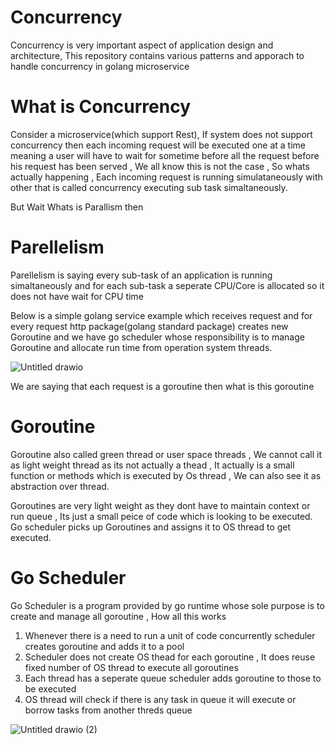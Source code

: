 # Concurrency 
Concurrency is very important aspect of application design and architecture, This repository contains various patterns and apporach to handle concurrency in golang microservice


# What is Concurrency 
Consider a microservice(which support Rest), If system does not support concurrency then each incoming request will be executed one at a time meaning a user will have to wait for sometime before all the request before his request has been served , We all know this is not the case , So whats actually happening , Each incoming request is running simulataneously with other that is called concurrency executing sub task simaltaneously.

But Wait Whats is Parallism then 
# Parellelism
Parellelism is saying every sub-task of an application is running simaltaneously and for each sub-task a seperate CPU/Core is allocated so it does not have wait for CPU time

Below is a simple golang service example which receives request and for every request http package(golang standard package) creates new Goroutine and we have go scheduler whose responsibility is to manage Goroutine and allocate run time from operation system threads.  

![Untitled drawio](https://user-images.githubusercontent.com/98384750/150939789-14e6acab-398c-46e6-83b7-8f6e4b966383.png)


We are saying that each request is a goroutine then what is this goroutine

# Goroutine 
Goroutine also called green thread or user space threads , We cannot call it as light weight thread as its not actually a thead , It actually is a small function or methods which is executed by Os thread , We can also see it as abstraction over thread.

Goroutines are very light weight as they dont have to maintain context or run queue , Its just a small peice of code which is looking to be executed. Go scheduler picks up Goroutines and assigns it to OS thread to get executed.

# Go Scheduler 
Go Scheduler is a program provided by go runtime whose sole purpose is to create and manage all goroutine , How all this works 
1. Whenever there is a need to run a unit of code concurrently scheduler creates goroutine and adds it to a pool
2. Scheduler does not create OS thead for each goroutine , It does reuse fixed number of OS thread to execute all goroutines
3. Each thread has a seperate queue scheduler adds goroutine to those to be executed
4. OS thread will check if there is any task in queue it will execute or borrow tasks from another threds queue

![Untitled drawio (2)](https://user-images.githubusercontent.com/98384750/151479809-449ecce5-313e-4179-abeb-a179747124c6.png)

